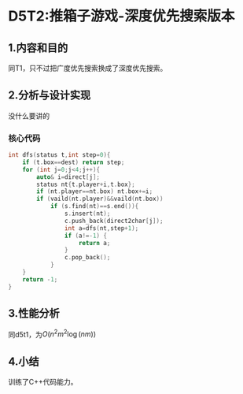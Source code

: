 # D5T2:推箱子游戏-深度优先搜索版本

## 1.内容和目的 

同T1，只不过把广度优先搜索换成了深度优先搜索。

## 2.分析与设计实现

没什么要讲的

### 核心代码

```cpp
int dfs(status t,int step=0){
    if (t.box==dest) return step;
    for (int j=0;j<4;j++){
        auto& i=direct[j];
        status nt{t.player+i,t.box};
        if (nt.player==nt.box) nt.box+=i;
        if (vaild(nt.player)&&vaild(nt.box))
            if (s.find(nt)==s.end()){
                s.insert(nt);
                c.push_back(direct2char[j]);
                int a=dfs(nt,step+1);
                if (a!=-1) {
                    return a;
                }
                c.pop_back();
            }
    }
    return -1;
}
```

## 3.性能分析

同d5t1，为$O(n^2m^2\log(nm))$

## 4.小结

训练了C++代码能力。

